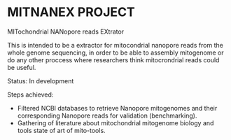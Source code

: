 # MITNANEX PROJECT

MITochondrial NANopore reads EXtrator

This is intended to be a extractor for mitocondrial nanopore reads from the whole genome sequencing, in order to be able to assembly mitogenome or do any other proccess where researchers think mitocrondrial reads could be useful.

Status: In development

Steps achieved: 
 + Filtered NCBI databases to retrieve Nanopore mitogenomes and their corresponding Nanopore reads for validation (benchmarking).
 + Gathering of literature about mitochondrial mitogenome biology and tools state of art of mito-tools.  
